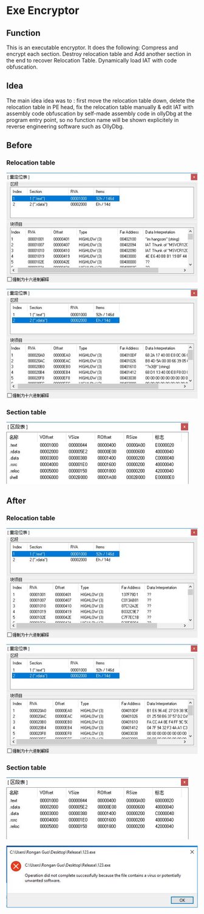

# Exe Encryptor

## Function
This is an executable encryptor. It does the following:
Compress and encrypt each section.
Destroy relocation table and
Add another section in the end to recover Relocation Table.
Dynamically load IAT with code obfuscation.


## Idea
The main idea idea was to :
first move the relocation table down, 
delete the relocation table in PE head,
fix the relocation table manually & edit IAT with assembly code obfuscation 
by self-made assembly code
in ollyDbg at the program entry point,
so no function name will be shown explicitely in reverse engineering software such as OllyDbg.

## Before

### Relocation table

![Capture](/Image/Capture1.JPG)

![Capture](/Image/Capture.JPG)

###  Section table

![Capture4](/Image/Capture4.JPG)

## After

###  Relocation table

![Capture3](/Image/Capture2.JPG)

![Capture3](/Image/Capture3.JPG)

###  Section table

![Capture5](/Image/Capture5.JPG)

![Capture6](/Image/Capture6.JPG)


